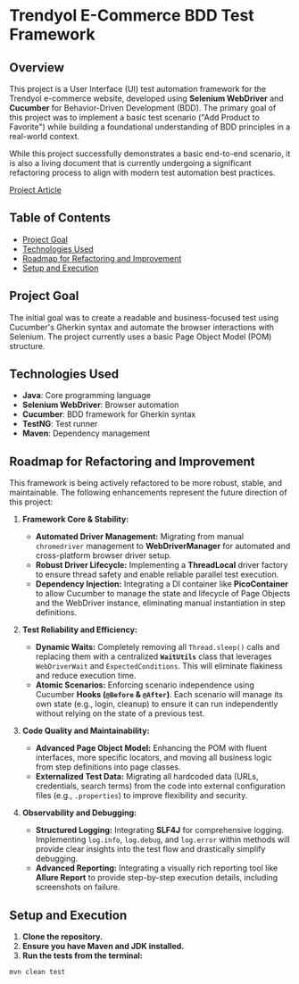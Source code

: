 # Trendyol E-Commerce BDD Test Framework

## Overview

This project is a User Interface (UI) test automation framework for the Trendyol e-commerce website, developed using **Selenium WebDriver** and **Cucumber** for Behavior-Driven Development (BDD). The primary goal of this project was to implement a basic test scenario ("Add Product to Favorite") while building a foundational understanding of BDD principles in a real-world context.

While this project successfully demonstrates a basic end-to-end scenario, it is also a living document that is currently undergoing a significant refactoring process to align with modern test automation best practices.

[Project Article](https://taygunkara.github.io/pages/projects/bdd-cucumber-trendyol-projesi.html)

## Table of Contents
- [Project Goal](#project-goal)
- [Technologies Used](#technologies-used)
- [Roadmap for Refactoring and Improvement](#roadmap-for-refactoring-and-improvement)
- [Setup and Execution](#setup-and-execution)

## Project Goal
The initial goal was to create a readable and business-focused test using Cucumber's Gherkin syntax and automate the browser interactions with Selenium. The project currently uses a basic Page Object Model (POM) structure.

## Technologies Used
- **Java**: Core programming language
- **Selenium WebDriver**: Browser automation
- **Cucumber**: BDD framework for Gherkin syntax
- **TestNG**: Test runner
- **Maven**: Dependency management

## Roadmap for Refactoring and Improvement
This framework is being actively refactored to be more robust, stable, and maintainable. The following enhancements represent the future direction of this project:

1.  **Framework Core & Stability:**
    *   **Automated Driver Management:** Migrating from manual `chromedriver` management to **WebDriverManager** for automated and cross-platform browser driver setup.
    *   **Robust Driver Lifecycle:** Implementing a **ThreadLocal** driver factory to ensure thread safety and enable reliable parallel test execution.
    *   **Dependency Injection:** Integrating a DI container like **PicoContainer** to allow Cucumber to manage the state and lifecycle of Page Objects and the WebDriver instance, eliminating manual instantiation in step definitions.

2.  **Test Reliability and Efficiency:**
    *   **Dynamic Waits:** Completely removing all `Thread.sleep()` calls and replacing them with a centralized **`WaitUtils`** class that leverages `WebDriverWait` and `ExpectedConditions`. This will eliminate flakiness and reduce execution time.
    *   **Atomic Scenarios:** Enforcing scenario independence using Cucumber **Hooks (`@Before` & `@After`)**. Each scenario will manage its own state (e.g., login, cleanup) to ensure it can run independently without relying on the state of a previous test.

3.  **Code Quality and Maintainability:**
    *   **Advanced Page Object Model:** Enhancing the POM with fluent interfaces, more specific locators, and moving all business logic from step definitions into page classes.
    *   **Externalized Test Data:** Migrating all hardcoded data (URLs, credentials, search terms) from the code into external configuration files (e.g., `.properties`) to improve flexibility and security.

4.  **Observability and Debugging:**
    *   **Structured Logging:** Integrating **SLF4J** for comprehensive logging. Implementing `log.info`, `log.debug`, and `log.error` within methods will provide clear insights into the test flow and drastically simplify debugging.
    *   **Advanced Reporting:** Integrating a visually rich reporting tool like **Allure Report** to provide step-by-step execution details, including screenshots on failure.

## Setup and Execution

1.  **Clone the repository.**
2.  **Ensure you have Maven and JDK installed.**
3.  **Run the tests from the terminal:**
   
```bash
mvn clean test
```
